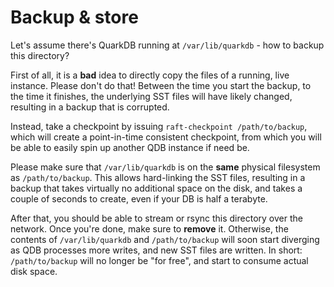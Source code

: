 # Backup & store

Let's assume there's QuarkDB running at ```/var/lib/quarkdb``` - how to backup
this directory?

First of all, it is a **bad** idea to directly copy the files of a running, live instance.
Please don't do that! Between the time you start the backup, to the time it finishes,
the underlying SST files will have likely changed, resulting in a backup that is corrupted.

Instead, take a checkpoint by issuing ``raft-checkpoint /path/to/backup``,
which will create a point-in-time consistent checkpoint, from which you will be
able to easily spin up another QDB instance if need be.

Please make sure that ```/var/lib/quarkdb``` is on the **same** physical filesystem
as ```/path/to/backup```. This allows hard-linking the SST files, resulting in a
backup that takes virtually no additional space on the disk, and takes a couple
of seconds to create, even if your DB is half a terabyte.

After that, you should be able to stream or rsync this directory over the network.
Once you're done, make sure to **remove** it. Otherwise, the contents of ```/var/lib/quarkdb```
and ```/path/to/backup``` will soon start diverging as QDB processes more writes,
and new SST files are written. In short: ```/path/to/backup``` will no longer be
"for free", and start to consume actual disk space.
